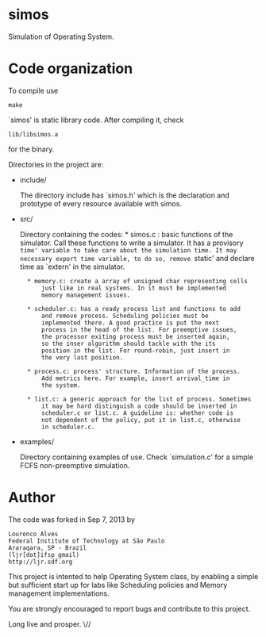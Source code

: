 simos
=====

Simulation of Operating System.


Code organization
=================

To compile use

	make

`simos' is static library code. After compiling it, check

	lib/libsimos.a

for the binary.

Directories in the project are:


- include/

	The directory include has `simos.h' which is the declaration and 
	prototype of every resource available with simos.

- src/

	Directory containing the codes:
		* simos.c : basic functions of the simulator. Call these 
			functions to write a simulator. It has a provisory
			`time' variable to take care about the simulation time.
			It may necessary export time variable, to do so, remove
			`static' and declare time as `extern' in the simulator.

		* memory.c: create a array of unsigned char representing cells
			just like in real systems. In it must be implemented
			memory management issues.

		* scheduler.c: has a ready process list and functions to add 
			and remove process. Scheduling policies must be 
			implemented there. A good practice is put the next 
			process in the head of the list. For preemptive issues, 
			the processor exiting process must be inserted again,
			so the inser algorithm should tackle with the its 
			position in the list. For round-robin, just insert in
			the very last position.

		* process.c: process' structure. Information of the process. 
			Add metrics here. For example, insert arrival_time in
			the system.

		* list.c: a generic approach for the list of process. Sometimes
			it may be hard distinguish a code should be inserted in
			scheduler.c or list.c. A guideline is: whether code is
			not dependent of the policy, put it in list.c, otherwise
			in scheduler.c. 

- examples/

	Directory containing examples of use. Check `simulation.c' for a simple
	FCFS non-preemptive simulation.



Author
=====

The code was forked in Sep 7, 2013 by 

	Lourenco Alves 
	Federal Institute of Technology at São Paulo
	Araraqara, SP - Brazil
	(ljr[dot]ifsp gmail)
	http://ljr.sdf.org

This project is intented to help Operating System class, by enabling a
simple but sufficient start up for labs like Scheduling policies and 
Memory management implementations.

You are strongly encouraged to report bugs and contribute to 
this project.


Long live and prosper.
\\//


